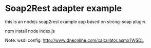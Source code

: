 # Soap2Rest adapter example 
 this is an nodejs soap2rest example app based on strong-soap plugin.

npm install
node index.js

Note: wsdl config: http://www.dneonline.com/calculator.asmx?WSDL



